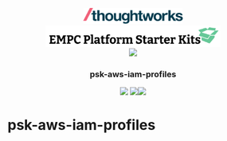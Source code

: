 <div align="center">
	<p>
		<img alt="Thoughtworks Logo" src="https://raw.githubusercontent.com/ThoughtWorks-DPS/static/master/thoughtworks_flamingo_wave.png?sanitize=true" width=200 />
    <br />
		<img alt="DPS Title" src="https://raw.githubusercontent.com/ThoughtWorks-DPS/static/master/EMPCPlatformStarterKitsImage.png?sanitize=true" width=350/>
		<br />
		<a href="https://aws.amazon.com"><img src="https://img.shields.io/badge/-deployed-blank.svg?style=social&logo=amazon"></a>
		<br />
		<h3>psk-aws-iam-profiles</h3>
		</a> <a href="https://app.circleci.com/pipelines/github/ThoughtWorks-DPS/lab-iam-profiles"><img src="https://circleci.com/gh/ThoughtWorks-DPS/lab-iam-profiles.svg?style=shield"></a>
		<a href="https://opensource.org/licenses/MIT"><img src="https://img.shields.io/github/license/ThoughtWorks-DPS/lab-iam-profiles"></a><a href="https://aws.amazon.com"><img src="https://img.shields.io/badge/-deployed-blank.svg?style=social&logo=amazon"></a>
	</p>
</div>



# psk-aws-iam-profiles
